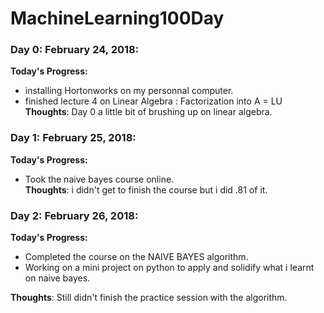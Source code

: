 # MachineLearning100Day
### Day 0: February 24, 2018:
**Today's Progress:** 
  - installing Hortonworks on my personnal computer.
  - finished lecture 4 on Linear Algebra : Factorization into A = LU  
**Thoughts**: Day 0 a little bit of brushing up on linear algebra.


### Day 1: February 25, 2018:
**Today's Progress:** 
  - Took the naive bayes course online.  
**Thoughts**: i didn't get to finish the course but i did .81 of it.

### Day 2: February 26, 2018:
**Today's Progress:** 
  - Completed the course on the NAIVE BAYES algorithm.
  - Working on a mini project on python to apply and solidify  what i learnt on naive bayes.
  
**Thoughts**: Still didn't finish the practice session with the algorithm.
